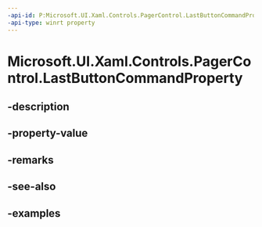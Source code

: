 ```yaml
---
-api-id: P:Microsoft.UI.Xaml.Controls.PagerControl.LastButtonCommandProperty
-api-type: winrt property
---
```


# Microsoft.UI.Xaml.Controls.PagerControl.LastButtonCommandProperty

<!--
public static Windows.UI.Xaml.DependencyProperty LastButtonCommandProperty { get; }
-->


## -description

## -property-value

## -remarks

## -see-also

## -examples


